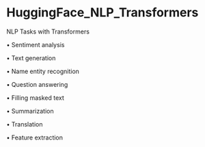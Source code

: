 # HuggingFace_NLP_Transformers


NLP Tasks with Transformers

• Sentiment analysis

• Text generation

• Name entity recognition

• Question answering

• Filling masked text

• Summarization

• Translation

• Feature extraction

